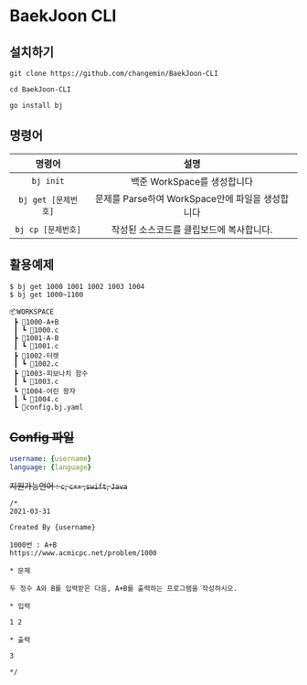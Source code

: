 # BaekJoon CLI

## 설치하기

```
git clone https://github.com/changemin/BaekJoon-CLI

cd BaekJoon-CLI

go install bj
```

## 명령어

|명령어|설명|
|:---:|:---:| 
|`bj init`|백준 WorkSpace를 생성합니다|
|`bj get [문제번호]`|문제를 Parse하여 WorkSpace안에 파일을 생성합니다|
|`bj cp [문제번호]`|작성된 소스코드를 클립보드에 복사합니다.|

## 활용예제

```
$ bj get 1000 1001 1002 1003 1004
$ bj get 1000~1100
```

```
📦WORKSPACE
 ┣ 📂1000-A+B
 ┃ ┗ 📜1000.c
 ┣ 📂1001-A-B
 ┃ ┗ 📜1001.c
 ┣ 📂1002-터렛
 ┃ ┗ 📜1002.c
 ┣ 📂1003-피보나치 함수
 ┃ ┗ 📜1003.c
 ┗ 📂1004-어린 왕자
 ┃ ┗ 📜1004.c
 ┗ 📜config.bj.yaml
```

## ~~Config 파일~~
```yaml
username: {username}
language: {language}
```

~~지원가능언어 : `c`, `c++` ,`swift`, `Java`~~

```
/*
2021-03-31

Created By {username}

1000번 : A+B
https://www.acmicpc.net/problem/1000

* 문제

두 정수 A와 B를 입력받은 다음, A+B를 출력하는 프로그램을 작성하시오.

* 입력

1 2

* 출력

3

*/
```


